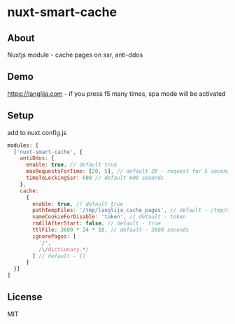 # nuxt-smart-cache

## About

Nuxtjs module - cache pages on ssr, anti-ddos

## Demo

https://langlija.com - if you press f5 many times, spa mode will be activated

## Setup

add to nuxt.config.js

```javascript
modules: [
  ['nuxt-smart-cache', {
    antiDdos: {
      enable: true, // default true
      maxRequestsForTime: [20, 5], // default 20 - request for 5 seconds
      timeToLockingSsr: 600 // default 600 seconds
    },
    cache:
      {
        enable: true, // default true
        pathTempFiles: '/tmp/langlija_cache_pages', // default - /tmp/nuxt_cache_pages
        nameCookieForDisable: 'token', // default - token
        rmAllAfterStart: false, // default - true
        ttlFile: 3600 * 24 * 10, // default - 3600 seconds
        ignorePages: [
          '/',
          /\/dictionary.*/
        ] // default - []
      }
  }]
]
```

## License

MIT
